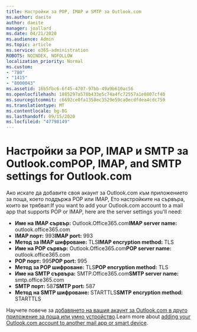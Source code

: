 ```yaml
---
title: Настройки за POP, IMAP и SMTP за Outlook.com
ms.author: daeite
author: daeite
manager: joallard
ms.date: 04/21/2020
ms.audience: Admin
ms.topic: article
ms.service: o365-administration
ROBOTS: NOINDEX, NOFOLLOW
localization_priority: Normal
ms.custom:
- "780"
- "1415"
- "8000043"
ms.assetid: 16b5fbc6-6f45-4707-97bb-49a9b610ac56
ms.openlocfilehash: 1885297a578b433e5c74a4fc72557a1e0807cf40
ms.sourcegitcommit: c6692ce0fa1358ec3529e59ca0ecdfdea4cdc759
ms.translationtype: MT
ms.contentlocale: bg-BG
ms.lasthandoff: 09/15/2020
ms.locfileid: "47798149"
---
```

# <a name="pop-imap-and-smtp-settings-for-outlookcom"></a><span data-ttu-id="7b2b7-102">Настройки за POP, IMAP и SMTP за Outlook.com</span><span class="sxs-lookup"><span data-stu-id="7b2b7-102">POP, IMAP, and SMTP settings for Outlook.com</span></span>

<span data-ttu-id="7b2b7-103">Ако искате да добавите своя акаунт за Outlook.com към приложението за поща, което поддържа POP или IMAP, Ето настройките на сървъра, които ви трябват:</span><span class="sxs-lookup"><span data-stu-id="7b2b7-103">If you want to add your Outlook.com account to a mail app that supports POP or IMAP, here are the server settings you'll need:</span></span>
  
- <span data-ttu-id="7b2b7-104">**Име на IMAP сървър:** Outlook.Office365.com</span><span class="sxs-lookup"><span data-stu-id="7b2b7-104">**IMAP server name:** outlook.office365.com</span></span>
- <span data-ttu-id="7b2b7-105">**IMAP порт:** 993</span><span class="sxs-lookup"><span data-stu-id="7b2b7-105">**IMAP port:** 993</span></span>
- <span data-ttu-id="7b2b7-106">**Метод за IMAP шифроване:** TLS</span><span class="sxs-lookup"><span data-stu-id="7b2b7-106">**IMAP encryption method:** TLS</span></span>
- <span data-ttu-id="7b2b7-107">**Име на POP сървър:** Outlook.Office365.com</span><span class="sxs-lookup"><span data-stu-id="7b2b7-107">**POP server name:** outlook.office365.com</span></span>  
- <span data-ttu-id="7b2b7-108">**POP порт:** 995</span><span class="sxs-lookup"><span data-stu-id="7b2b7-108">**POP port:** 995</span></span>  
- <span data-ttu-id="7b2b7-109">**Метод за POP шифроване:** TLS</span><span class="sxs-lookup"><span data-stu-id="7b2b7-109">**POP encryption method:** TLS</span></span>  
- <span data-ttu-id="7b2b7-110">**Име на SMTP сървъра:** SMTP.Office365.com</span><span class="sxs-lookup"><span data-stu-id="7b2b7-110">**SMTP server name:** smtp.office365.com</span></span>
- <span data-ttu-id="7b2b7-111">**SMTP порт:** 587</span><span class="sxs-lookup"><span data-stu-id="7b2b7-111">**SMTP port:** 587</span></span>
- <span data-ttu-id="7b2b7-112">**Метод на SMTP шифроване:** STARTTLS</span><span class="sxs-lookup"><span data-stu-id="7b2b7-112">**SMTP encryption method:** STARTTLS</span></span>

<span data-ttu-id="7b2b7-113">Научете повече за [добавянето на вашия акаунт за Outlook.com в друго приложение за поща или умно устройство](https://support.office.com/article/73f3b178-0009-41ae-aab1-87b80fa94970?wt.mc_id=Office_Outlook_com_Alchemy).</span><span class="sxs-lookup"><span data-stu-id="7b2b7-113">Learn more about [adding your Outlook.com account to another mail app or smart device](https://support.office.com/article/73f3b178-0009-41ae-aab1-87b80fa94970?wt.mc_id=Office_Outlook_com_Alchemy).</span></span>